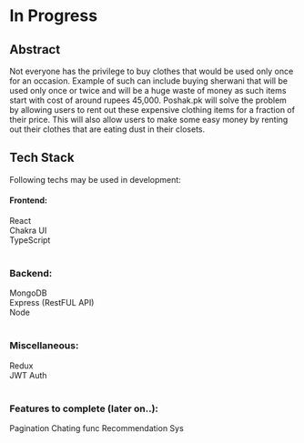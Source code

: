 # In Progress

## Abstract

Not everyone has the privilege to buy clothes that would be used only once for an occasion. Example of such can include buying sherwani that will be used only once or twice and will be a huge waste of money as such items start with cost of around rupees 45,000. Poshak.pk will solve the problem by allowing users to rent out these expensive clothing items for a fraction of their price. This will also allow users to make some easy money by renting out their clothes that are eating dust in their closets.

## Tech Stack

Following techs may be used in development:

#### Frontend:
React <br/>
Chakra UI <br/>
TypeScript <br/>
<br/>

### Backend:
MongoDB <br/>
Express (RestFUL API) <br/>
Node <br/>
<br/>
### Miscellaneous:
Redux <br/>
JWT Auth <br/>
<br/>

### Features to complete (later on..):
Pagination
Chating func
Recommendation Sys

